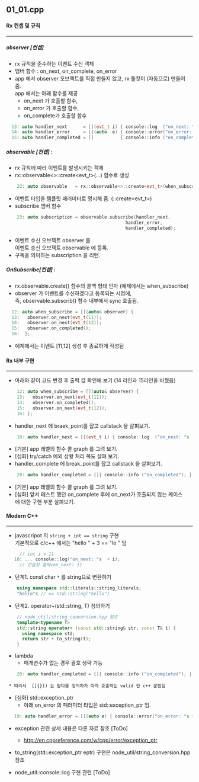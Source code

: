 ## 01_01.cpp
#### Rx 컨셉 및 규칙 
----------------
##### observer [컨셉] 
* rx 규칙을 준수하는 이벤트 수신 객체
* 맴버 함수 : on_next, on_complete, on_error 
* app 에서 observer 오브젝트를 직접 만들지 않고, rx 툴킷이 (자동으로) 만들어 줌.  
  app 에서는 아래 함수를 제공  
  * on_next 가 호출할 함수,  
  * on_error 가 호출할 함수,  
  * on_complete가 호출할 함수
```cpp
  13: auto handler_next      = [](evt_t i) { console::log  ("on_next: "s  + i); };
  14: auto handler_error     = [](auto  e) { console::error("on_error: "s + e); };
  15: auto handler_completed = []          { console::info ("on_completed");    };
```

##### observable [컨셉] : 
* rx 규칙에 따라 이벤트를 발생시키는 객체
* rx::observable<>::create<evt_t>(...) 함수로 생성 
```cpp
    22: auto observable   = rx::observable<>::create<evt_t>(when_subscribe)
```
* 이벤트 타입을 템플릿 패러미터로 명시해 줌. (::create<evt_t>)
* subscribe 맴버 함수 
```cpp
    23: auto subscription = observable.subscribe(handler_next,
                                             handler_error,
                                             handler_completed);
```
  * 이벤트 수신 오브젝트 observer 를  
     이벤트 송신 오브젝트 observable 에 등록.
  * 구독을 의미하는 subscription 을 리턴.

##### OnSubscribe[컨셉] :
* rx.observable.create() 함수의 콜백 형태 인자 (예제에서는 when_subscribe)
* observer 가 이벤트를 수신하겠다고 등록되는 시점에,  
  즉, observable.subscrib() 함수 내부에서 sync 호출됨.
```cpp
  12: auto when_subscribe = [](auto& observer) {
  13:   observer.on_next(evt_t(11));
  14:   observer.on_next(evt_t(12));
  15:   observer.on_completed();
  16:  };
```
* 예제에서는 이벤트 [11,12] 생성 후 종료하게 작성됨

####

  
#### Rx 내부 구현
----------------
* 아래와 같이 코드 변경 후 출력 값 확인해 보기 (14 라인과 15라인을 바꿨음)
```cpp
    12: auto when_subscribe = [](auto& observer) {
    13:   observer.on_next(evt_t(11));
    14:   observer.on_completed();
    15:   observer.on_next(evt_t(12));
    16: };
```

* handler_next 에 braek_point를 잡고 callstack 을 살펴보기.
```cpp 
    18: auto handler_next = [](evt_t i) { console::log  ("on_next: "s  + i); };
```
  * [기본] app 레벨의 함수 콜 graph 를 그려 보기.
  * [심화] try/catch 예외 상황 처리 쪽도 살펴 보기.
* handler_complete 에 break_point를 잡고 callstack 을 살펴보기.
```cpp 
    20: auto handler_completed = []{ console::info ("on_completed"); };
```
  * [기본] app 레벨의 함수 콜 graph 를 그려 보기.
  * [심화] 앞서 테스트 했던 on_complete 후에 on_next가 호출되지 않는 케이스   
    에 대한 구현 부분 살펴보기. 

#### Modern C++
----------------
* javascripot 의 ``string + int == string``  구현  
  기본적으로 c/c++ 에서는 "hello " + 3 == "lo " 임  
```cpp
     // int i = 11
   18: ... console::log("on_next: "s  + i);
     // 콘솔창 출력>on_next: 11 
```
  * 단계1. const char `*` 를 string으로 변환하기  
```cpp
    using namespace std::literals::string_literals;
    "hello"s // == std::string("hello")
```
  * 단계2. operator+(std::string, T) 정의하기 
```cpp
    // node_util/string_conversion.hpp 참조
    template<typename T>
    std::string operator+ (const std::string& str, const T& t) {
      using namespace std;
      return str + to_string(t);
    }
```
* lambda
  * 매개변수가 없는 경우 괄호 생략 가능
```cpp 
    20: auto handler_completed = []{ console::info ("on_completed"); };
```
     * 따라서  []{}() 는 람다를 정의하자 마자 호출하는 valid 한 c++ 문법임

* [심화] std::exception_ptr
  * 아래 on_error 의 패러미터 타입은 std::exception_ptr 임. 
```cpp 
   19: auto handler_error = [](auto e) { console::error("on_error: "s + e); };
```
  * exception 관련 상세 내용은 다른 자료 참조 [ToDo]
    * http://en.cppreference.com/w/cpp/error/exception_ptr 
  * to_string(std::exception_ptr eptr) 구현은 
    node_util/string_conversion.hpp 참조  

* node_util::console::log 구현 관련 [ToDo]
